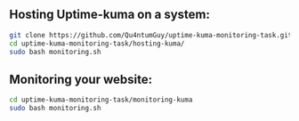 ## Hosting Uptime-kuma on a system:

```bash
git clone https://github.com/Qu4ntumGuy/uptime-kuma-monitoring-task.git
cd uptime-kuma-monitoring-task/hosting-kuma/
sudo bash monitoring.sh
```

## Monitoring your website:

```bash 
cd uptime-kuma-monitoring-task/monitoring-kuma
sudo bash monitoring.sh
``` 
